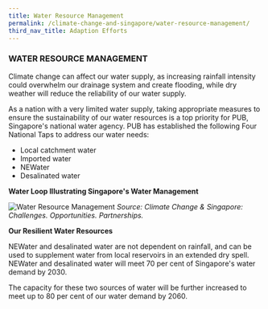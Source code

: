 ```yaml
---
title: Water Resource Management
permalink: /climate-change-and-singapore/water-resource-management/
third_nav_title: Adaption Efforts
---
```


### WATER RESOURCE MANAGEMENT

Climate change can affect our water supply, as increasing rainfall intensity could overwhelm our drainage system and create flooding, while dry weather will reduce the reliability of our water supply.

As a nation with a very limited water supply, taking appropriate measures to ensure the sustainability of our water resources is a top priority for PUB, Singapore's national water agency. PUB has established the following Four National Taps to address our water needs:

* Local catchment water
* Imported water
* NEWater
* Desalinated water

**Water Loop Illustrating Singapore's Water Management**

![Water Resource Management](https://www.nccs.gov.sg/images/default-source/default-album/water-loop-illustrating-singapores-water-management.jpg "Water Resource Management")
*Source: Climate Change & Singapore: Challenges. Opportunities. Partnerships.*

**Our Resilient Water Resources**

NEWater and desalinated water are not dependent on rainfall, and can be used to supplement water from local reservoirs in an extended dry spell. NEWater and desalinated water will meet 70 per cent of Singapore's water demand by 2030.

The capacity for these two sources of water will be further increased to meet up to 80 per cent of our water demand by 2060.

    
